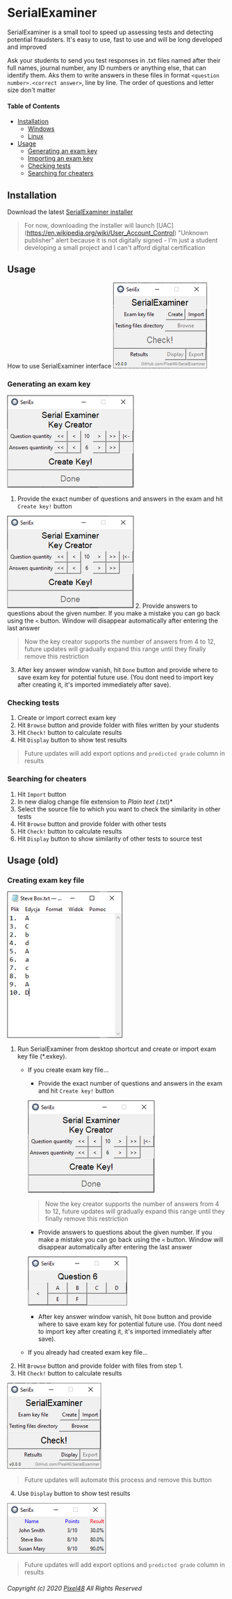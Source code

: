 # SerialExaminer
  SerialExaminer is a small tool to speed up assessing tests and detecting potential fraudsters. It's easy to use, fast to use and will be long developed and improved

  Ask your students to send you test responses in .txt files named after their full names, journal number, any ID numbers or anything else, that can identify them. Aks them to write answers in these files in format `<question number>.<correct answer>`, line by line. The order of questions and letter size don't matter

#### Table of Contents
  - [Installation](https://github.com/Pixel48/SerialExaminer#installation)
    - [Windows](https://github.com/Pixel48/SerialExaminer#windows)
    - [Linux](https://github.com/Pixel48/SerialExaminer#linux)
  - [Usage](https://github.com/Pixel48/SerialExaminer#usage)
    - [Generating an exam key](https://github.com/Pixel48/SerialExaminer#generating-an-exam-key)
    - [Importing an exam key](https://github.com/Pixel48/SerialExaminer#importing-an-exam-key)
    - [Checking tests](https://github.com/Pixel48/SerialExaminer#checking-tests)
    - [Searching for cheaters](https://github.com/Pixel48/SerialExaminer#searching-for-cheaters)

## Installation
  Download the latest [SerialExaminer installer](https://github.com/Pixel48/SerialExaminer/releases/latest)
  > For now, downloading the installer will launch [UAC] (https://en.wikipedia.org/wiki/User_Account_Control) "Unknown publisher" alert because it is not digitally signed - I'm just a student developing a small project and I can't afford digital certification

## Usage
  How to use SerialExaminer interface
  ![Main window dummy](./docs/img/main_window.png)

### Generating an exam key
  ![Key parameters](./docs/img/key_parameters.png)
  1. Provide the exact number of questions and answers in the exam and hit `Create key!` button

  ![Key parameters](./docs/img/key_parameters.png)
  2. Provide answers to questions about the given number. If you make a mistake you can go back using the `<` button. Window will disappear automatically after entering the last answer
  > Now the key creator supports the number of answers from 4 to 12, future updates will gradually expand this range until they finally remove this restriction

  3. After key answer window vanish, hit `Done` button and provide where to save exam key for potential future use. (You dont need to import key after creating it, it's imported immediately after save).

### Checking tests
  1. Create or import correct exam key
  2. Hit `Browse` button and provide folder with files written by your students
  3. Hit `Check!` button to calculate results
  4. Hit `Display` button to show test results
  > Future updates will add export options and `predicted grade` column in results

### Searching for cheaters
  1. Hit `Import` button
  2. In new dialog change file extension to *Plain text (*.txt)*
  3. Select the source file to which you want to check the similarity in other tests
  4. Hit `Browse` button and provide folder with other tests
  5. Hit `Check!` button to calculate results
  6. Hit `Display` button to show similarity of other tests to source test

## Usage (old)
### Creating exam key file
  ![Exam file example](./docs/img/exam_file.png)
  1. Run SerialExaminer from desktop shortcut and create or import exam key file (\*.exkey).
     - If you create exam key file...
       - Provide the exact number of questions and answers in the exam and hit `Create key!` button

       ![Key parameters](./docs/img/key_parameters.png)
       > Now the key creator supports the number of answers from 4 to 12, future updates will gradually expand this range until they finally remove this restriction

       - Provide answers to questions about the given number. If you make a mistake you can go back using the `<` button. Window will disappear automatically after entering the last answer

       ![Key answers](./docs/img/key_ans.png)

       - After key answer window vanish, hit `Done` button and provide where to save exam key for potential future use. (You dont need to import key after creating it, it's imported immediately after save).
     - If you already had created exam key file...
  2. Hit `Browse` button and provide folder with files from step 1.
  3. Hit `Check!` button to calculate results

  ![Check button](./docs/img/check_button.png)
  > Future updates will automate this process and remove this button

  4. Use `Display` button to show test results

  ![Example results table](./docs/img/results.png)
  > Future updates will add export options and `predicted grade` column in results

###### Copyright (c) 2020 [Pixel48](https://github.com/Pixel48/) All Rights Reserved
